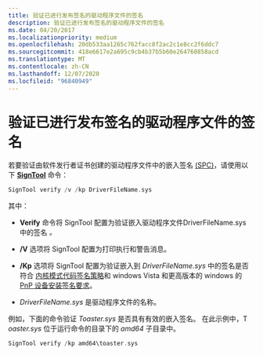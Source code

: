 ```yaml
---
title: 验证已进行发布签名的驱动程序文件的签名
description: 验证已进行发布签名的驱动程序文件的签名
ms.date: 04/20/2017
ms.localizationpriority: medium
ms.openlocfilehash: 20db533aa1265c762facc8f2ac2c1e8cc2f6ddc7
ms.sourcegitcommit: 418e6617e2a695c9cb4b37b5b60e264760858acd
ms.translationtype: MT
ms.contentlocale: zh-CN
ms.lasthandoff: 12/07/2020
ms.locfileid: "96840949"
---
```

# <a name="verifying-the-signature-of-a-release-signed-driver-file"></a>验证已进行发布签名的驱动程序文件的签名


若要验证由软件发行者证书创建的驱动程序文件中的嵌入签名 [ (SPC)](software-publisher-certificate.md)，请使用以下 [**SignTool**](../devtest/signtool.md) 命令：

```cpp
SignTool verify /v /kp DriverFileName.sys
```

其中：

-   **Verify** 命令将 SignTool 配置为验证嵌入驱动程序文件DriverFileName.sys 中的签名 *。*

-   **/V** 选项将 SignTool 配置为打印执行和警告消息。

-   **/Kp** 选项将 SignTool 配置为验证嵌入到 *DriverFileName.sys* 中的签名是否符合 [内核模式代码签名策略](kernel-mode-code-signing-policy--windows-vista-and-later-.md)和 windows Vista 和更高版本的 windows 的 [PnP 设备安装签名要求](pnp-device-installation-signing-requirements--windows-vista-and-later-.md)。

-   *DriverFileName.sys* 是驱动程序文件的名称。

例如，下面的命令验证 *Toaster.sys* 是否具有有效的嵌入签名。 在此示例中，T *oaster.sys* 位于运行命令的目录下的 *amd64* 子目录中。

```cpp
SignTool verify /kp amd64\toaster.sys
```

 


